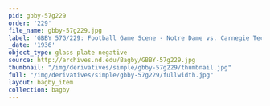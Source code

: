 ```yaml
---
pid: gbby-57g229
order: '229'
file_name: gbby-57g229.jpg
label: 'GBBY 57G/229: Football Game Scene - Notre Dame vs. Carnegie Tech - 1936'
_date: '1936'
object_type: glass plate negative
source: http://archives.nd.edu/Bagby/GBBY-57g229.jpg
thumbnail: "/img/derivatives/simple/gbby-57g229/thumbnail.jpg"
full: "/img/derivatives/simple/gbby-57g229/fullwidth.jpg"
layout: bagby_item
collection: bagby
---
```

